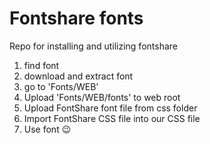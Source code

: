 # Fontshare fonts

Repo for installing and utilizing fontshare

1. find font
2. download and extract font
3. go to 'Fonts/WEB'
4. Upload 'Fonts/WEB/fonts' to web root
5. Upload FontShare font file from css folder
6. Import FontShare CSS file into our CSS file
7. Use font 😉